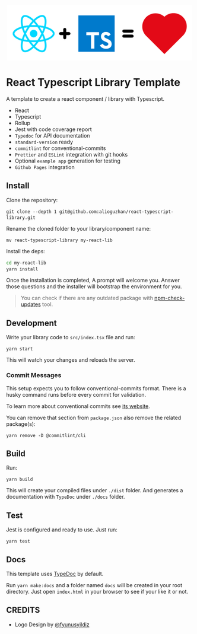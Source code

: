 <div align="center">
  <img src="./tools/tsreact.png" width="500" alt="react loves typescript">
</div>

# React Typescript Library Template

A template to create a react component / library with Typescript.

- React
- Typescript
- Rollup
- Jest with code coverage report
- `Typedoc` for API documentation
- `standard-version` ready
- `commitlint` for conventional-commits
- `Prettier` and `ESLint` integration with git hooks
- Optional `example app` generation for testing
- `Github Pages` integration

## Install

Clone the repository:

```
git clone --depth 1 git@github.com:alioguzhan/react-typescript-library.git
```

Rename the cloned folder to your library/component name:

```
mv react-typescript-library my-react-lib
```

Install the deps:

```bash
cd my-react-lib
yarn install
```

Once the installation is completed, A prompt will welcome you. Answer those questions and the installer will bootstrap the environment for you.

> You can check if there are any outdated package with [npm-check-updates](https://www.npmjs.com/package/npm-check-updates) tool.

## Development

Write your library code to `src/index.tsx` file and run:

```
yarn start
```

This will watch your changes and reloads the server.

### Commit Messages

This setup expects you to follow conventional-commits format. There is a husky command runs before every commit for validation.

To learn more about conventional commits see [its website](https://www.conventionalcommits.org/en/v1.0.0/).

You can remove that section from `package.json` also remove the related package(s):

```
yarn remove -D @commitlint/cli
```

## Build

Run:

```
yarn build
```

This will create your compiled files under `./dist` folder. And generates a documentation with `TypeDoc` under `./docs` folder.

## Test

Jest is configured and ready to use. Just run:

```
yarn test
```

## Docs

This template uses [TypeDoc](https://typedoc.org/) by default.

Run `yarn make:docs` and a folder named `docs` will be created in your root directory. Just open `index.html` in your browser to see if your like it or not.

## CREDITS

- Logo Design by [@fyunusyildiz](https://github.com/fyunusyildiz)

